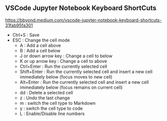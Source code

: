 ## VSCode Jupyter Notebook Keyboard ShortCuts
https://bbyond.medium.com/vscode-jupyter-notebook-keyboard-shortcuts-31fab95fa301
* Ctrl+S : Save
* ESC : Change the cell mode
  * A : Add a cell above
  * B : Add a cell below
  * J or down arrow key : Change a cell to below
  * K or up arrow key : Change a cell to above
  * Ctrl+Enter : Run the currently selected cell
  * Shift+Enter : Run the currently selected cell and insert a new cell immediately below (focus moves to new cell)
  * Alt+Enter : Run the currently selected cell and insert a new cell immediately below (focus remains on current cell)
  * dd : Delete a selected cell
  * z : Undo the last change
  * m : switch the cell type to Markdown
  * y : switch the cell type to code
  * L : Enable/Disable line numbers
